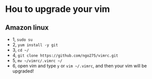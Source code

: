 # Hou to upgrade your vim
## Amazon linux
- 1, `sudo su`
- 2, `yum install -y git`
- 3, `cd ~/`
- 4, `git clone https://github.com/ngo275/vimrc.git`
- 5, `mv ~/vimrc/.vimrc ~/`
- 6, open vim and type `y` or `vim ~/.vimrc`, and then your vim will be upgraded!
